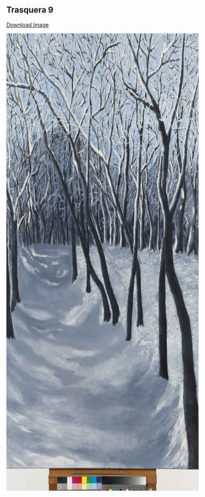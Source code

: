 ## Trasquera 9

[Download Image](https://sigrid-paintings.s3.amazonaws.com/wetransfer_zigrid-photos-tiff-part-1-2_2024-05-31_1621/Ergo_7379.tif)

<img src="../assets/images/hires_trasquera9.jpg" height="1200px" width="900px" />

